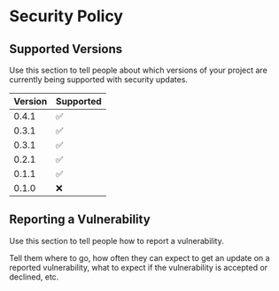 # Security Policy

## Supported Versions

Use this section to tell people about which versions of your project are
currently being supported with security updates.

| Version | Supported          |
| ------- | ------------------ |
| 0.4.1   | :white_check_mark: |
| 0.3.1   | :white_check_mark: |
| 0.3.1   | :white_check_mark: |
| 0.2.1   | :white_check_mark: |
| 0.1.1   | :white_check_mark: |
| 0.1.0   | :x:                |

## Reporting a Vulnerability

Use this section to tell people how to report a vulnerability.

Tell them where to go, how often they can expect to get an update on a
reported vulnerability, what to expect if the vulnerability is accepted or
declined, etc.
